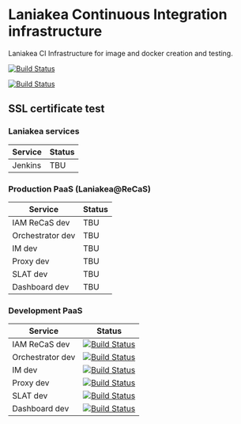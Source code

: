 Laniakea Continuous Integration infrastructure
==============================================

Laniakea CI Infrastructure for image and docker creation and testing.

[![Build Status](http://build-usegalaxy-it.cloud.ba.infn.it:4000/jenkins/buildStatus/icon?subject=testing)](http://build-usegalaxy-it.cloud.ba.infn.it/:4000/jenkins/job/laniakea_at_recas_prod_test/)

[![Build Status](http://build-usegalaxy-it.cloud.ba.infn.it:4000/jenkins/buildStatus/icon?job=Laniakea_image_build)](http://build-usegalaxy-it.cloud.ba.infn.it:4000/jenkins/view/Laniakea/job/Laniakea_image_build/)

SSL certificate test
--------------------

### Laniakea services

| Service | Status |
| --- | --- |
| Jenkins | TBU |

### Production PaaS (Laniakea@ReCaS)

| Service | Status |
| --- | --- |
| IAM ReCaS dev | TBU |
| Orchestrator dev | TBU |
| IM dev | TBU |
| Proxy dev | TBU |
| SLAT dev | TBU |
| Dashboard dev | TBU |

### Development PaaS

| Service | Status |
| --- | --- |
| IAM ReCaS dev | [![Build Status](https://build-usegalaxy-it.cloud.ba.infn.it/jenkins/buildStatus/icon?job=iam+recas+test+ssl+cert+check)](https://build-usegalaxy-it.cloud.ba.infn.it/jenkins/view/check%20ssl/job/iam%20recas%20test%20ssl%20cert%20check/) |
| Orchestrator dev | [![Build Status](http://build-usegalaxy-it.cloud.ba.infn.it:4000/jenkins/buildStatus/icon?job=orchestrator+dev+ssl+cert+check)](http://build-usegalaxy-it.cloud.ba.infn.it:4000/jenkins/view/check%20ssl/job/orchestrator%20dev%20ssl%20cert%20check/) |
| IM dev | [![Build Status](https://build-usegalaxy-it.cloud.ba.infn.it/jenkins/buildStatus/icon?job=IM+dev+ssl+cert+check)](https://build-usegalaxy-it.cloud.ba.infn.it/jenkins/view/check%20ssl/job/IM%20dev%20ssl%20cert%20check/) |
| Proxy dev | [![Build Status](https://build-usegalaxy-it.cloud.ba.infn.it/jenkins/buildStatus/icon?job=proxy+dev+ssl+cert)](https://build-usegalaxy-it.cloud.ba.infn.it/jenkins/view/check%20ssl/job/proxy%20dev%20ssl%20cert/) |
| SLAT dev | [![Build Status](https://build-usegalaxy-it.cloud.ba.infn.it/jenkins/buildStatus/icon?job=slat+test+ssl+cert+check)](https://build-usegalaxy-it.cloud.ba.infn.it/jenkins/view/check%20ssl/job/slat%20test%20ssl%20cert%20check/) |
| Dashboard dev | [![Build Status](https://build-usegalaxy-it.cloud.ba.infn.it/jenkins/buildStatus/icon?job=Dashboard+dev+ssl+cert+check)](https://build-usegalaxy-it.cloud.ba.infn.it/jenkins/view/check%20ssl/job/Dashboard%20dev%20ssl%20cert%20check/) |
